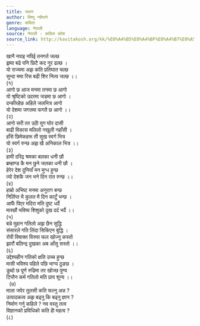 ```yaml
---
title: जलन
author: विष्णु न्यौपाने
genre: कविता
language: नेपाली
source: नेपाली - कविता कोश
source_link: http://kavitakosh.org/kk/%E0%A4%B5%E0%A4%BF%E0%A4%B7%E0%A5%8D%E0%A4%A3%E0%A5%81_%E0%A4%A8%E0%A5%8D%E0%A4%AF%E0%A5%8C%E0%A4%AA%E0%A4%BE%E0%A4%A8%E0%A5%87
---
```


खानै नपाइ नपिई तनगर्त जल्छ  
इष्र्या बढे पनि छिटै कद नूर ढल्छ ।  
यो राज्यमा अझ कति प्रतिघात चल्छ  
सुन्दा ममा रिस बढी शिर नित्य जल्छ ।।  
(१)  
आगो छ आज मनमा तनमा छ आगो  
यो श्रृष्टिको उदरमा जडमा छ आगो ।  
दन्कीरहेछ अहिले जलभित्र आगो  
यो देशमा जगतमा फगतै छ आगो ।।  
(२)  
आगो सरी तर उठोे युग घोर दासी  
बाढी विकास मलिलो नखुली नहाँसी ।  
हाँसे छिमेकहरू ती सुख स्वर्ग भित्र  
यो स्वर्ग रुन्छ अझ खै अनिकाल भित्र ।।  
(३)  
हामी दरिद्र श्रमका बलका धनी छौ  
ब्रम्हाण्ड कै मन छुने जलका धनी छौ ।  
हेरेर देश दुनियाँ मन मुग्ध हुन्छ  
त्यो देशकै जन भने दिन रात रुन्छ ।।  
(४)  
हाम्रो अभिष्ट मनमा अनुराग बन्छ  
निर्लिप्त भै कुलत मै दिन काटुँ भन्छ ।  
आफैं पिएर मदिरा मति दुष्ट धर्दै  
मास्छौं भविष्य शिशुको दुख दर्द भर्दै ।।  
(५)  
बन्ने मुहान गतिलो अझ छैन सुद्धि  
संसारले गति लिंदा सिकिएन बुद्धि ।  
रोपी विषाक्त विरुवा फल खोज्नु कस्तो  
झारौं बलिन्द्र दुखका अब आँसु सस्तो ।।  
(६)  
उद्देश्यहीन गतिको क्षति उच्च हुन्छ  
मासी भविश्य पहिले पछि भाग्य ठुङछ ।  
डुब्दो छ पूर्ण रुढिमा तर खोज्छ पुण्य  
टिप्तैन कर्म गतिलो मति प्राय शून्य ।।  
  (७)  
माला जपेर तुलसी कति फल्नु अन्न ?  
उत्पादकत्व अझ बढ्नु कि बढ्नु ज्ञान ?  
निर्माण गर्नु कहिले ? नव वस्तु तत्व  
विज्ञानको प्रविधिको कति होे महत्व ?  
(८)
